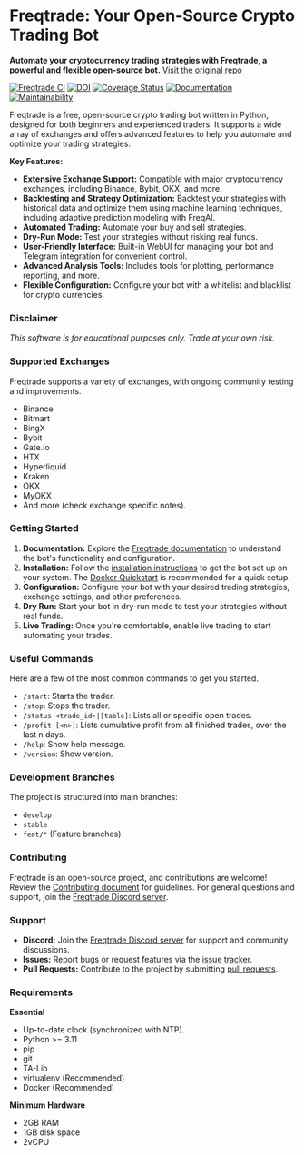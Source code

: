 # Freqtrade: Your Open-Source Crypto Trading Bot

**Automate your cryptocurrency trading strategies with Freqtrade, a powerful and flexible open-source bot.**  [Visit the original repo](https://github.com/freqtrade/freqtrade)

[![Freqtrade CI](https://github.com/freqtrade/freqtrade/actions/workflows/ci.yml/badge.svg?branch=develop)](https://github.com/freqtrade/freqtrade/actions/)
[![DOI](https://joss.theoj.org/papers/10.21105/joss.04864/status.svg)](https://doi.org/10.21105/joss.04864)
[![Coverage Status](https://coveralls.io/repos/github/freqtrade/freqtrade/badge.svg?branch=develop&service=github)](https://coveralls.io/github/freqtrade/freqtrade?branch=develop)
[![Documentation](https://readthedocs.org/projects/freqtrade/badge/)](https://www.freqtrade.io)
[![Maintainability](https://api.codeclimate.com/v1/badges/5737e6d668200b7518ff/maintainability)](https://codeclimate.com/github/freqtrade/freqtrade/maintainability)

Freqtrade is a free, open-source crypto trading bot written in Python, designed for both beginners and experienced traders. It supports a wide array of exchanges and offers advanced features to help you automate and optimize your trading strategies.

**Key Features:**

*   **Extensive Exchange Support:** Compatible with major cryptocurrency exchanges, including Binance, Bybit, OKX, and more.
*   **Backtesting and Strategy Optimization:** Backtest your strategies with historical data and optimize them using machine learning techniques, including adaptive prediction modeling with FreqAI.
*   **Automated Trading:** Automate your buy and sell strategies.
*   **Dry-Run Mode:** Test your strategies without risking real funds.
*   **User-Friendly Interface:**  Built-in WebUI for managing your bot and Telegram integration for convenient control.
*   **Advanced Analysis Tools:** Includes tools for plotting, performance reporting, and more.
*   **Flexible Configuration:** Configure your bot with a whitelist and blacklist for crypto currencies.

### Disclaimer

*This software is for educational purposes only. Trade at your own risk.*

### Supported Exchanges

Freqtrade supports a variety of exchanges, with ongoing community testing and improvements.

*   Binance
*   Bitmart
*   BingX
*   Bybit
*   Gate.io
*   HTX
*   Hyperliquid
*   Kraken
*   OKX
*   MyOKX
*   And more (check exchange specific notes).

### Getting Started

1.  **Documentation:** Explore the [Freqtrade documentation](https://www.freqtrade.io) to understand the bot's functionality and configuration.
2.  **Installation:** Follow the [installation instructions](https://www.freqtrade.io/en/stable/installation/) to get the bot set up on your system.  The [Docker Quickstart](https://www.freqtrade.io/en/stable/docker_quickstart/) is recommended for a quick setup.
3.  **Configuration:** Configure your bot with your desired trading strategies, exchange settings, and other preferences.
4.  **Dry Run:** Start your bot in dry-run mode to test your strategies without real funds.
5.  **Live Trading:** Once you're comfortable, enable live trading to start automating your trades.

### Useful Commands

Here are a few of the most common commands to get you started.

*   `/start`: Starts the trader.
*   `/stop`: Stops the trader.
*   `/status <trade_id>|[table]`: Lists all or specific open trades.
*   `/profit [<n>]`: Lists cumulative profit from all finished trades, over the last n days.
*   `/help`: Show help message.
*   `/version`: Show version.

### Development Branches

The project is structured into main branches:
*   `develop`
*   `stable`
*   `feat/*` (Feature branches)

### Contributing

Freqtrade is an open-source project, and contributions are welcome!  Review the [Contributing document](https://github.com/freqtrade/freqtrade/blob/develop/CONTRIBUTING.md) for guidelines. For general questions and support, join the [Freqtrade Discord server](https://discord.gg/p7nuUNVfP7).

### Support

*   **Discord:** Join the [Freqtrade Discord server](https://discord.gg/p7nuUNVfP7) for support and community discussions.
*   **Issues:** Report bugs or request features via the [issue tracker](https://github.com/freqtrade/freqtrade/issues).
*   **Pull Requests:** Contribute to the project by submitting [pull requests](https://github.com/freqtrade/freqtrade/pulls).

### Requirements

**Essential**

*   Up-to-date clock (synchronized with NTP).
*   Python >= 3.11
*   pip
*   git
*   TA-Lib
*   virtualenv (Recommended)
*   Docker (Recommended)

**Minimum Hardware**

*   2GB RAM
*   1GB disk space
*   2vCPU